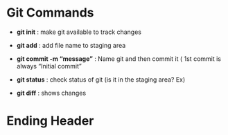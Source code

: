 # Git Commands 
 - **git init** : make git available to track changes
 - **git add** : add file name to staging area
 - **git commit -m “message”** : Name git and then commit it ( 1st commit is always “Initial commit”

 - **git status** : check status of git (is it in the staging area? Ex)
 - **git diff** : shows changes

 # Ending Header